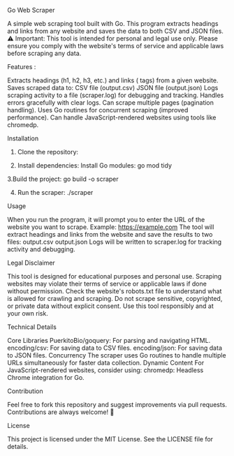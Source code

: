 Go Web Scraper

A simple web scraping tool built with Go. This program extracts headings and links from any website and saves the data to both CSV and JSON files.
⚠️ Important: This tool is intended for personal and legal use only. Please ensure you comply with the website's terms of service and applicable laws before scraping any data.


Features :

Extracts headings (h1, h2, h3, etc.) and links (<a> tags) from a given website.
Saves scraped data to:
CSV file (output.csv)
JSON file (output.json)
Logs scraping activity to a file (scraper.log) for debugging and tracking.
Handles errors gracefully with clear logs.
Can scrape multiple pages (pagination handling).
Uses Go routines for concurrent scraping (improved performance).
Can handle JavaScript-rendered websites using tools like chromedp.

Installation

1. Clone the repository:

2. Install dependencies:
Install Go modules: go mod tidy

3.Build the project: go build -o scraper

4. Run the scraper: ./scraper

Usage

When you run the program, it will prompt you to enter the URL of the website you want to scrape.
Example: https://example.com
The tool will extract headings and links from the website and save the results to two files:
output.csv
output.json
Logs will be written to scraper.log for tracking activity and debugging.

Legal Disclaimer

This tool is designed for educational purposes and personal use. Scraping websites may violate their terms of service or applicable laws if done without permission.
Check the website's robots.txt file to understand what is allowed for crawling and scraping.
Do not scrape sensitive, copyrighted, or private data without explicit consent.
Use this tool responsibly and at your own risk.

Technical Details

Core Libraries
PuerkitoBio/goquery: For parsing and navigating HTML.
encoding/csv: For saving data to CSV files.
encoding/json: For saving data to JSON files.
Concurrency
The scraper uses Go routines to handle multiple URLs simultaneously for faster data collection.
Dynamic Content
For JavaScript-rendered websites, consider using:
chromedp: Headless Chrome integration for Go.

Contribution

Feel free to fork this repository and suggest improvements via pull requests. Contributions are always welcome! 🙏 

License

This project is licensed under the MIT License. See the LICENSE file for details.

